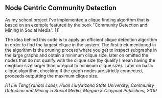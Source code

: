 <h2>Node Centric Community Detection</h2>

<p>As my school project I've implemented a clique finding algorithm that is based on an example featured by the book "Community Detection and Mining in Social Media". [1]</p>
<p>The idea behind this code is to apply an efficient clique detection algorithm in order to find the largest clique in the system. The first trick mentioned in the algorithm is the pruning process where you get to inspect subgraphs in the large graphs and obtain a minimum clique size, later on omitted the nodes that do not qualify with the clique size (by qualify I mean having the neighbor size larger than or equal to minimum clique size). Later on basic clique algorithm, checking if the graph nodes are strictly connected, proceeds outputting the maximum clique size.</p>
<p><i>[1] Lei Tang(Yahoo! Labs), Huan Liu(Arizona State University) Community Detection and Mining in Social Media, Morgan & Claypool Publishers, 2010</i></p>